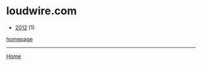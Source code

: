 # loudwire.com

  * [2012](./loudwire-com-2012.md) (1)

[homepage](https://loudwire.com/)

----

[Home](../index.md)
